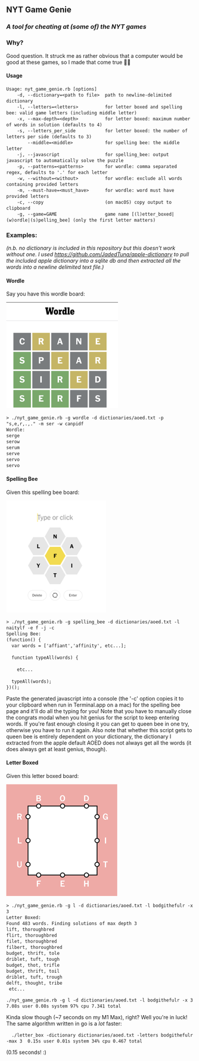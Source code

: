 ## NYT Game Genie
### *A tool for cheating at (some of) the NYT games*
### Why?
Good question. It struck me as rather obvious that a computer would be good at these games, so I made that come true 🤷‍♂️


#### Usage
```
Usage: nyt_game_genie.rb [options]
    -d, --dictionary=<path to file>  path to newline-delimited dictionary
    -l, --letters=<letters>          for letter boxed and spelling bee: valid game letters (including middle letter)
    -x, --max-depth=<depth>          for letter boxed: maximum number of words in solution (defaults to 4)
    -s, --letters_per_side           for letter boxed: the number of letters per side (defaults to 3)
        --middle=<middle>            for spelling bee: the middle letter
    -j, --javascript                 for spelling_bee: output javascript to automatically solve the puzzle
    -p, --patterns=<patterns>        for wordle: comma separated regex, defaults to '.' for each letter
    -w, --without=<without>          for wordle: exclude all words containing provided letters
    -m, --must-have=<must_have>      for wordle: word must have provided letters
    -c, --copy                       (on macOS) copy output to clipboard
    -g, --game=GAME                  game name [(l)etter_boxed|(w)ordle|(s)pelling_bee] (only the first letter matters)
```

### Examples:
*(n.b. no dictionary is included in this repository but this doesn't work without one. I used https://github.com/JadedTuna/apple-dictionary to pull the included apple dictionary into a sqlite db and then extracted all the words into a newline delimited text file.)*

#### Wordle

Say you have this wordle board:

![example wordle](images/wordle.png)
```
> ./nyt_game_genie.rb -g wordle -d dictionaries/aoed.txt -p "s,e,r,.,." -m ser -w canpidf
Wordle:
serge
serow
serum
serve
servo
servo
```

#### Spelling Bee

Given this spelling bee board:

![example spelling bee](images/spelling_bee.png)
```
> ./nyt_game_genie.rb -g spelling_bee -d dictionaries/aoed.txt -l naitylf -e f -j -c
Spelling Bee:
(function() {
  var words = ['affiant','affinity', etc...];

  function typeAll(words) {

    etc...

  typeAll(words);
})();
```

Paste the generated javascript into a console (the '-c' option copies it to your clipboard when run in Terminal.app on a mac) for the spelling bee page and it'll do all the typing for you! Note that you have to manually close the congrats modal when you hit genius for the script to keep entering words. If you're fast enough closing it you can get to queen bee in one try, otherwise you have to run it again. Also note that whether this script gets to queen bee is entirely dependent on your dictionary, the dictionary I extracted from the apple default AOED does not always get all the words (it does always get at least genius, though).

#### Letter Boxed

Given this letter boxed board:

![example letter boxed](images/letter_boxed.png)
```
> ./nyt_game_genie.rb -g l -d dictionaries/aoed.txt -l bodgithefulr -x 3
Letter Boxed:
Found 483 words. Finding solutions of max depth 3
lift, thoroughbred
flirt, thoroughbred
filet, thoroughbred
filbert, thoroughbred
budget, thrift, tole
driblet, tuft, tough
budget, thot, trifle
budget, thrift, toil
driblet, tuft, trough
delft, thought, tribe
 etc...
```

```
./nyt_game_genie.rb -g l -d dictionaries/aoed.txt -l bodgithefulr -x 3  7.08s user 0.08s system 97% cpu 7.341 total
```

Kinda slow though (~7 seconds on my M1 Max), right? Well you're in luck! The same algorithm written in go is a *lot* faster:

```
  ./letter_box -dictionary dictionaries/aoed.txt -letters bodgithefulr -max 3  0.15s user 0.01s system 34% cpu 0.467 total
```

(0.15 seconds! :)
